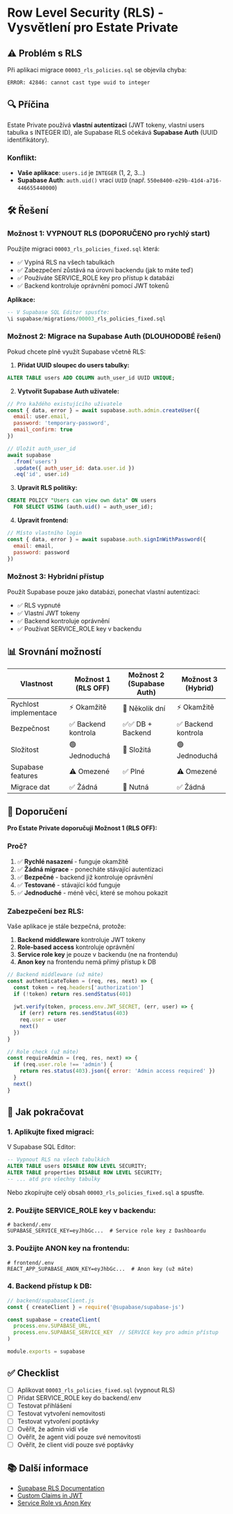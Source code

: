 # Row Level Security (RLS) - Vysvětlení pro Estate Private

## ⚠️ Problém s RLS

Při aplikaci migrace `00003_rls_policies.sql` se objevila chyba:
```
ERROR: 42846: cannot cast type uuid to integer
```

## 🔍 Příčina

Estate Private používá **vlastní autentizaci** (JWT tokeny, vlastní users tabulka s INTEGER ID), ale Supabase RLS očekává **Supabase Auth** (UUID identifikátory).

### Konflikt:
- **Vaše aplikace**: `users.id` je `INTEGER` (1, 2, 3...)
- **Supabase Auth**: `auth.uid()` vrací `UUID` (např. `550e8400-e29b-41d4-a716-446655440000`)

## 🛠️ Řešení

### Možnost 1: VYPNOUT RLS (DOPORUČENO pro rychlý start)

Použijte migraci `00003_rls_policies_fixed.sql` která:
- ✅ Vypíná RLS na všech tabulkách
- ✅ Zabezpečení zůstává na úrovni backendu (jak to máte teď)
- ✅ Používáte SERVICE_ROLE key pro přístup k databázi
- ✅ Backend kontroluje oprávnění pomocí JWT tokenů

**Aplikace:**
```sql
-- V Supabase SQL Editor spusťte:
\i supabase/migrations/00003_rls_policies_fixed.sql
```

### Možnost 2: Migrace na Supabase Auth (DLOUHODOBÉ řešení)

Pokud chcete plně využít Supabase včetně RLS:

1. **Přidat UUID sloupec do users tabulky:**
```sql
ALTER TABLE users ADD COLUMN auth_user_id UUID UNIQUE;
```

2. **Vytvořit Supabase Auth uživatele:**
```javascript
// Pro každého existujícího uživatele
const { data, error } = await supabase.auth.admin.createUser({
  email: user.email,
  password: 'temporary-password',
  email_confirm: true
})

// Uložit auth_user_id
await supabase
  .from('users')
  .update({ auth_user_id: data.user.id })
  .eq('id', user.id)
```

3. **Upravit RLS politiky:**
```sql
CREATE POLICY "Users can view own data" ON users
  FOR SELECT USING (auth.uid() = auth_user_id);
```

4. **Upravit frontend:**
```javascript
// Místo vlastního login
const { data, error } = await supabase.auth.signInWithPassword({
  email: email,
  password: password
})
```

### Možnost 3: Hybridní přístup

Použít Supabase pouze jako databázi, ponechat vlastní autentizaci:
- ✅ RLS vypnuté
- ✅ Vlastní JWT tokeny
- ✅ Backend kontroluje oprávnění
- ✅ Používat SERVICE_ROLE key v backendu

## 📊 Srovnání možností

| Vlastnost | Možnost 1 (RLS OFF) | Možnost 2 (Supabase Auth) | Možnost 3 (Hybrid) |
|-----------|---------------------|---------------------------|-------------------|
| Rychlost implementace | ⚡ Okamžitě | 🐌 Několik dní | ⚡ Okamžitě |
| Bezpečnost | ✅ Backend kontrola | ✅✅ DB + Backend | ✅ Backend kontrola |
| Složitost | 🟢 Jednoduchá | 🔴 Složitá | 🟢 Jednoduchá |
| Supabase features | ⚠️ Omezené | ✅ Plné | ⚠️ Omezené |
| Migrace dat | ✅ Žádná | 🔴 Nutná | ✅ Žádná |

## 🎯 Doporučení

**Pro Estate Private doporučuji Možnost 1 (RLS OFF):**

### Proč?
1. ✅ **Rychlé nasazení** - funguje okamžitě
2. ✅ **Žádná migrace** - ponecháte stávající autentizaci
3. ✅ **Bezpečné** - backend již kontroluje oprávnění
4. ✅ **Testované** - stávající kód funguje
5. ✅ **Jednoduché** - méně věcí, které se mohou pokazit

### Zabezpečení bez RLS:

Vaše aplikace je stále bezpečná, protože:

1. **Backend middleware** kontroluje JWT tokeny
2. **Role-based access** kontroluje oprávnění
3. **Service role key** je pouze v backendu (ne na frontendu)
4. **Anon key** na frontendu nemá přímý přístup k DB

```javascript
// Backend middleware (už máte)
const authenticateToken = (req, res, next) => {
  const token = req.headers['authorization']
  if (!token) return res.sendStatus(401)
  
  jwt.verify(token, process.env.JWT_SECRET, (err, user) => {
    if (err) return res.sendStatus(403)
    req.user = user
    next()
  })
}

// Role check (už máte)
const requireAdmin = (req, res, next) => {
  if (req.user.role !== 'admin') {
    return res.status(403).json({ error: 'Admin access required' })
  }
  next()
}
```

## 🚀 Jak pokračovat

### 1. Aplikujte fixed migraci:

V Supabase SQL Editor:
```sql
-- Vypnout RLS na všech tabulkách
ALTER TABLE users DISABLE ROW LEVEL SECURITY;
ALTER TABLE properties DISABLE ROW LEVEL SECURITY;
-- ... atd pro všechny tabulky
```

Nebo zkopírujte celý obsah `00003_rls_policies_fixed.sql` a spusťte.

### 2. Použijte SERVICE_ROLE key v backendu:

```env
# backend/.env
SUPABASE_SERVICE_KEY=eyJhbGc...  # Service role key z Dashboardu
```

### 3. Použijte ANON key na frontendu:

```env
# frontend/.env
REACT_APP_SUPABASE_ANON_KEY=eyJhbGc...  # Anon key (už máte)
```

### 4. Backend přístup k DB:

```javascript
// backend/supabaseClient.js
const { createClient } = require('@supabase/supabase-js')

const supabase = createClient(
  process.env.SUPABASE_URL,
  process.env.SUPABASE_SERVICE_KEY  // SERVICE key pro admin přístup
)

module.exports = supabase
```

## ✅ Checklist

- [ ] Aplikovat `00003_rls_policies_fixed.sql` (vypnout RLS)
- [ ] Přidat SERVICE_ROLE key do backend/.env
- [ ] Testovat přihlášení
- [ ] Testovat vytvoření nemovitosti
- [ ] Testovat vytvoření poptávky
- [ ] Ověřit, že admin vidí vše
- [ ] Ověřit, že agent vidí pouze své nemovitosti
- [ ] Ověřit, že client vidí pouze své poptávky

## 📚 Další informace

- [Supabase RLS Documentation](https://supabase.com/docs/guides/auth/row-level-security)
- [Custom Claims in JWT](https://supabase.com/docs/guides/auth/managing-user-data)
- [Service Role vs Anon Key](https://supabase.com/docs/guides/api/api-keys)
